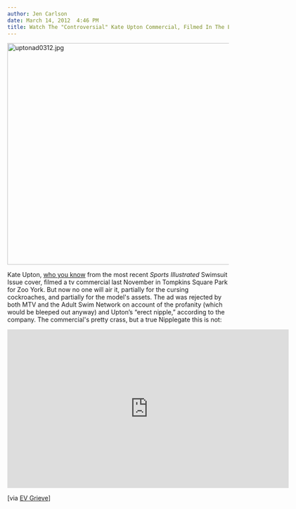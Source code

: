 ```yaml
---
author: Jen Carlson
date: March 14, 2012  4:46 PM
title: Watch The "Controversial" Kate Upton Commercial, Filmed In The East Village
---
```


<p><span class="mt-enclosure mt-enclosure-image" style="display: inline;"> <img alt="uptonad0312.jpg" src="https://web.archive.org/web/20120504035826im_/http://gothamist.com/attachments/arts_jen/uptonad0312.jpg" width="640" height="503" class="image-none"> </span></p>

<p>Kate Upton, <a href="https://web.archive.org/web/20120504035826/http://gothamist.com/tags/kateupton">who you know</a> from the most recent <em>Sports Illustrated</em> Swimsuit Issue cover, filmed a tv commercial last November in Tompkins Square Park for Zoo York. But now no one will air it, partially for the cursing cockroaches, and partially for the model&apos;s assets. The ad was rejected by both MTV and the Adult Swim Network on account of the profanity (which would be bleeped out anyway) and Upton&#x2019;s &#x201C;erect nipple,&#x201D; according to the company. The commercial&apos;s pretty crass, but a true Nipplegate this is not:</p>

<p><iframe width="640" height="360" src="https://web.archive.org/web/20120504035826if_/http://www.youtube.com/embed/1qruwvgHlOg" frameborder="0" allowfullscreen></iframe></p>

<p>[via <a href="https://web.archive.org/web/20120504035826/http://evgrieve.com/2012/03/watch-tv-commercial-shot-in-tompkins.html">EV Grieve</a>]</p>